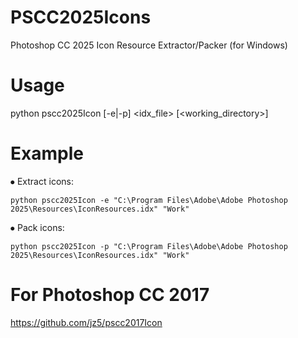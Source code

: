 # PSCC2025Icons
Photoshop CC 2025 Icon Resource Extractor/Packer (for Windows)



# Usage
  python pscc2025Icon [-e|-p] <idx_file> [<working_directory>]



# Example
⦁	Extract icons:

    python pscc2025Icon -e "C:\Program Files\Adobe\Adobe Photoshop 2025\Resources\IconResources.idx" "Work"
⦁	Pack icons:
    
    python pscc2025Icon -p "C:\Program Files\Adobe\Adobe Photoshop 2025\Resources\IconResources.idx" "Work"

# For Photoshop CC 2017
https://github.com/jz5/pscc2017Icon
